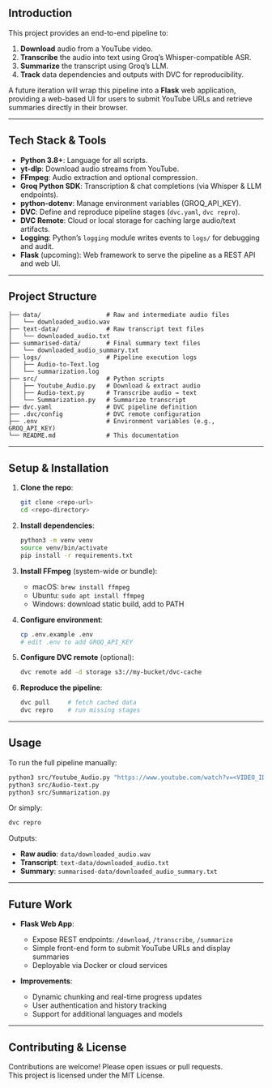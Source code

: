 ## Introduction

This project provides an end-to-end pipeline to:

1. **Download** audio from a YouTube video.
2. **Transcribe** the audio into text using Groq’s Whisper-compatible ASR.
3. **Summarize** the transcript using Groq’s LLM.
4. **Track** data dependencies and outputs with DVC for reproducibility.  

A future iteration will wrap this pipeline into a **Flask** web application, providing a web-based UI for users to submit YouTube URLs and retrieve summaries directly in their browser.

---

## Tech Stack & Tools

- **Python 3.8+**: Language for all scripts.  
- **yt-dlp**: Download audio streams from YouTube.  
- **FFmpeg**: Audio extraction and optional compression.  
- **Groq Python SDK**: Transcription & chat completions (via Whisper & LLM endpoints).  
- **python-dotenv**: Manage environment variables (GROQ_API_KEY).  
- **DVC**: Define and reproduce pipeline stages (`dvc.yaml`, `dvc repro`).  
- **DVC Remote**: Cloud or local storage for caching large audio/text artifacts.  
- **Logging**: Python’s `logging` module writes events to `logs/` for debugging and audit.  
- **Flask** (upcoming): Web framework to serve the pipeline as a REST API and web UI.

---

## Project Structure

```
├── data/                  # Raw and intermediate audio files
│   └── downloaded_audio.wav
├── text-data/             # Raw transcript text files
│   └── downloaded_audio.txt
├── summarised-data/       # Final summary text files
│   └── downloaded_audio_summary.txt
├── logs/                  # Pipeline execution logs
│   ├── Audio-to-Text.log
│   └── summarization.log
├── src/                   # Python scripts
│   ├── Youtube_Audio.py   # Download & extract audio
│   ├── Audio-text.py      # Transcribe audio → text
│   └── Summarization.py   # Summarize transcript
├── dvc.yaml               # DVC pipeline definition
├── .dvc/config            # DVC remote configuration
├── .env                   # Environment variables (e.g., GROQ_API_KEY)
└── README.md              # This documentation
```

---

## Setup & Installation

1. **Clone the repo**:
   ```bash
   git clone <repo-url>
   cd <repo-directory>
   ```

2. **Install dependencies**:
   ```bash
   python3 -m venv venv
   source venv/bin/activate
   pip install -r requirements.txt
   ```

3. **Install FFmpeg** (system-wide or bundle):
   - macOS: `brew install ffmpeg`
   - Ubuntu: `sudo apt install ffmpeg`
   - Windows: download static build, add to PATH

4. **Configure environment**:
   ```bash
   cp .env.example .env
   # edit .env to add GROQ_API_KEY
   ```

5. **Configure DVC remote** (optional):
   ```bash
   dvc remote add -d storage s3://my-bucket/dvc-cache
   ```

6. **Reproduce the pipeline**:
   ```bash
   dvc pull     # fetch cached data
   dvc repro    # run missing stages
   ```

---

## Usage

To run the full pipeline manually:

```bash
python3 src/Youtube_Audio.py "https://www.youtube.com/watch?v=<VIDEO_ID>"
python3 src/Audio-text.py
python3 src/Summarization.py
```  
Or simply:  
```bash
dvc repro
```

Outputs:
- **Raw audio**: `data/downloaded_audio.wav`  
- **Transcript**: `text-data/downloaded_audio.txt`  
- **Summary**: `summarised-data/downloaded_audio_summary.txt`

---

## Future Work

- **Flask Web App**:
  - Expose REST endpoints: `/download`, `/transcribe`, `/summarize`  
  - Simple front-end form to submit YouTube URLs and display summaries  
  - Deployable via Docker or cloud services

- **Improvements**:
  - Dynamic chunking and real-time progress updates  
  - User authentication and history tracking  
  - Support for additional languages and models

---

## Contributing & License

Contributions are welcome! Please open issues or pull requests.  
This project is licensed under the MIT License.

